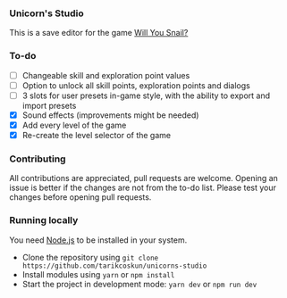 ### Unicorn's Studio

This is a save editor for the game [Will You Snail?](https://store.steampowered.com/app/1115050/Will_You_Snail)

### To-do

- [ ] Changeable skill and exploration point values
- [ ] Option to unlock all skill points, exploration points and dialogs
- [ ] 3 slots for user presets in-game style, with the ability to export and import presets
- [x] Sound effects (improvements might be needed)
- [x] Add every level of the game
- [x] Re-create the level selector of the game

### Contributing

All contributions are appreciated, pull requests are welcome. Opening an issue is better if the changes are not from the to-do list. Please test your changes before opening pull requests.

### Running locally

You need [Node.js](https://nodejs.org/en/download) to be installed in your system.

- Clone the repository using `git clone https://github.com/tarikcoskun/unicorns-studio`
- Install modules using `yarn` or `npm install`
- Start the project in development mode: `yarn dev` or `npm run dev`
